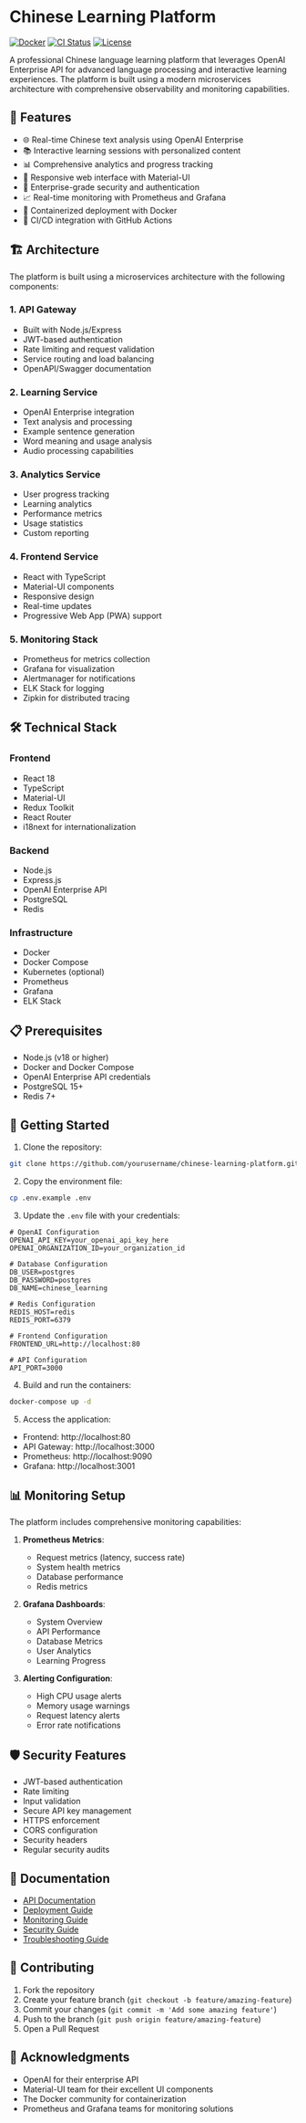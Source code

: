 # Chinese Learning Platform

[![Docker](https://img.shields.io/docker/build/yourusername/chinese-learning-platform)](https://hub.docker.com/r/yourusername/chinese-learning-platform)
[![CI Status](https://github.com/yourusername/chinese-learning-platform/workflows/CI/badge.svg)](https://github.com/yourusername/chinese-learning-platform/actions)
[![License](https://img.shields.io/badge/license-MIT-blue.svg)](LICENSE)

A professional Chinese language learning platform that leverages OpenAI Enterprise API for advanced language processing and interactive learning experiences. The platform is built using a modern microservices architecture with comprehensive observability and monitoring capabilities.

## 🚀 Features

- 🌐 Real-time Chinese text analysis using OpenAI Enterprise
- 📚 Interactive learning sessions with personalized content
- 📊 Comprehensive analytics and progress tracking
- 📱 Responsive web interface with Material-UI
- 🔐 Enterprise-grade security and authentication
- 📈 Real-time monitoring with Prometheus and Grafana
- 🔄 Containerized deployment with Docker
- 🔄 CI/CD integration with GitHub Actions

## 🏗️ Architecture

The platform is built using a microservices architecture with the following components:

### 1. API Gateway
- Built with Node.js/Express
- JWT-based authentication
- Rate limiting and request validation
- Service routing and load balancing
- OpenAPI/Swagger documentation

### 2. Learning Service
- OpenAI Enterprise integration
- Text analysis and processing
- Example sentence generation
- Word meaning and usage analysis
- Audio processing capabilities

### 3. Analytics Service
- User progress tracking
- Learning analytics
- Performance metrics
- Usage statistics
- Custom reporting

### 4. Frontend Service
- React with TypeScript
- Material-UI components
- Responsive design
- Real-time updates
- Progressive Web App (PWA) support

### 5. Monitoring Stack
- Prometheus for metrics collection
- Grafana for visualization
- Alertmanager for notifications
- ELK Stack for logging
- Zipkin for distributed tracing

## 🛠️ Technical Stack

### Frontend
- React 18
- TypeScript
- Material-UI
- Redux Toolkit
- React Router
- i18next for internationalization

### Backend
- Node.js
- Express.js
- OpenAI Enterprise API
- PostgreSQL
- Redis

### Infrastructure
- Docker
- Docker Compose
- Kubernetes (optional)
- Prometheus
- Grafana
- ELK Stack

## 📋 Prerequisites

- Node.js (v18 or higher)
- Docker and Docker Compose
- OpenAI Enterprise API credentials
- PostgreSQL 15+
- Redis 7+

## 🚀 Getting Started

1. Clone the repository:
```bash
git clone https://github.com/yourusername/chinese-learning-platform.git
```

2. Copy the environment file:
```bash
cp .env.example .env
```

3. Update the `.env` file with your credentials:
```env
# OpenAI Configuration
OPENAI_API_KEY=your_openai_api_key_here
OPENAI_ORGANIZATION_ID=your_organization_id

# Database Configuration
DB_USER=postgres
DB_PASSWORD=postgres
DB_NAME=chinese_learning

# Redis Configuration
REDIS_HOST=redis
REDIS_PORT=6379

# Frontend Configuration
FRONTEND_URL=http://localhost:80

# API Configuration
API_PORT=3000
```

4. Build and run the containers:
```bash
docker-compose up -d
```

5. Access the application:
- Frontend: http://localhost:80
- API Gateway: http://localhost:3000
- Prometheus: http://localhost:9090
- Grafana: http://localhost:3001

## 📊 Monitoring Setup

The platform includes comprehensive monitoring capabilities:

1. **Prometheus Metrics**:
   - Request metrics (latency, success rate)
   - System health metrics
   - Database performance
   - Redis metrics

2. **Grafana Dashboards**:
   - System Overview
   - API Performance
   - Database Metrics
   - User Analytics
   - Learning Progress

3. **Alerting Configuration**:
   - High CPU usage alerts
   - Memory usage warnings
   - Request latency alerts
   - Error rate notifications

## 🛡️ Security Features

- JWT-based authentication
- Rate limiting
- Input validation
- Secure API key management
- HTTPS enforcement
- CORS configuration
- Security headers
- Regular security audits

## 📝 Documentation

- [API Documentation](docs/api.md)
- [Deployment Guide](docs/deployment.md)
- [Monitoring Guide](docs/monitoring.md)
- [Security Guide](docs/security.md)
- [Troubleshooting Guide](docs/troubleshooting.md)

## 🤝 Contributing

1. Fork the repository
2. Create your feature branch (`git checkout -b feature/amazing-feature`)
3. Commit your changes (`git commit -m 'Add some amazing feature'`)
4. Push to the branch (`git push origin feature/amazing-feature`)
5. Open a Pull Request

## 🙏 Acknowledgments

- OpenAI for their enterprise API
- Material-UI team for their excellent UI components
- The Docker community for containerization
- Prometheus and Grafana teams for monitoring solutions
